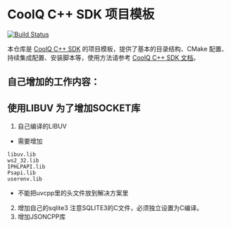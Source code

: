 # CoolQ C++ SDK 项目模板

[![Build Status](https://img.shields.io/appveyor/ci/richardchien/cqcppsdk-template.svg)](https://ci.appveyor.com/project/richardchien/cqcppsdk-template)

本仓库是 [CoolQ C++ SDK](https://github.com/cqmoe/cqcppsdk) 的项目模板，提供了基本的目录结构、CMake 配置、持续集成配置、安装脚本等，使用方法请参考 [CoolQ C++ SDK 文档](https://cqcppsdk.cqp.moe/)。

## 自己增加的工作内容：
## 使用LIBUV 为了增加SOCKET库
1. 自己编译的LIBUV 
* 需要增加
```
libuv.lib
ws2_32.lib
IPHLPAPI.lib
Psapi.lib
userenv.lib
```
* 不能把uvcpp里的头文件放到解决方案里

2. 增加自己的sqlite3
注意SQLITE3的C文件，必须独立设置为C编译。
3. 增加JSONCPP库
